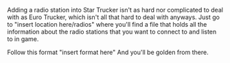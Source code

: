 Adding a radio station into Star Trucker isn't as hard nor complicated to deal with as Euro Trucker, which isn't all that hard to deal with anyways. Just go to "insert location here/radios" where you'll find a file that holds all the information about the radio stations that you want to connect to and listen to in game. 

Follow this format "insert format here" And you'll be golden from there.